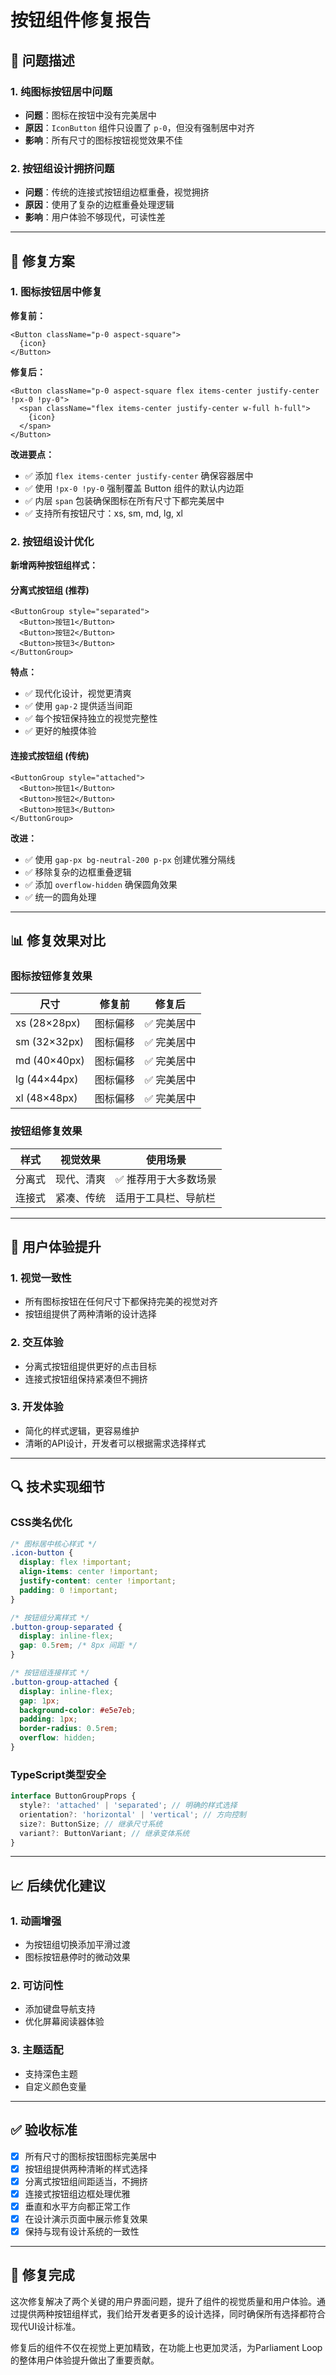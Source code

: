 # 按钮组件修复报告

## 🐛 问题描述

### 1. 纯图标按钮居中问题
- **问题**：图标在按钮中没有完美居中
- **原因**：`IconButton` 组件只设置了 `p-0`，但没有强制居中对齐
- **影响**：所有尺寸的图标按钮视觉效果不佳

### 2. 按钮组设计拥挤问题
- **问题**：传统的连接式按钮组边框重叠，视觉拥挤
- **原因**：使用了复杂的边框重叠处理逻辑
- **影响**：用户体验不够现代，可读性差

---

## 🔧 修复方案

### 1. 图标按钮居中修复

**修复前：**
```tsx
<Button className="p-0 aspect-square">
  {icon}
</Button>
```

**修复后：**
```tsx
<Button className="p-0 aspect-square flex items-center justify-center !px-0 !py-0">
  <span className="flex items-center justify-center w-full h-full">
    {icon}
  </span>
</Button>
```

**改进要点：**
- ✅ 添加 `flex items-center justify-center` 确保容器居中
- ✅ 使用 `!px-0 !py-0` 强制覆盖 Button 组件的默认内边距
- ✅ 内层 `span` 包装确保图标在所有尺寸下都完美居中
- ✅ 支持所有按钮尺寸：xs, sm, md, lg, xl

### 2. 按钮组设计优化

**新增两种按钮组样式：**

#### 分离式按钮组 (推荐)
```tsx
<ButtonGroup style="separated">
  <Button>按钮1</Button>
  <Button>按钮2</Button>
  <Button>按钮3</Button>
</ButtonGroup>
```

**特点：**
- ✅ 现代化设计，视觉更清爽
- ✅ 使用 `gap-2` 提供适当间距
- ✅ 每个按钮保持独立的视觉完整性
- ✅ 更好的触摸体验

#### 连接式按钮组 (传统)
```tsx
<ButtonGroup style="attached">
  <Button>按钮1</Button>
  <Button>按钮2</Button>
  <Button>按钮3</Button>
</ButtonGroup>
```

**改进：**
- ✅ 使用 `gap-px bg-neutral-200 p-px` 创建优雅分隔线
- ✅ 移除复杂的边框重叠逻辑
- ✅ 添加 `overflow-hidden` 确保圆角效果
- ✅ 统一的圆角处理

---

## 📊 修复效果对比

### 图标按钮修复效果

| 尺寸 | 修复前 | 修复后 |
|-----|-------|-------|
| xs (28×28px) | 图标偏移 | ✅ 完美居中 |
| sm (32×32px) | 图标偏移 | ✅ 完美居中 |
| md (40×40px) | 图标偏移 | ✅ 完美居中 |
| lg (44×44px) | 图标偏移 | ✅ 完美居中 |
| xl (48×48px) | 图标偏移 | ✅ 完美居中 |

### 按钮组修复效果

| 样式 | 视觉效果 | 使用场景 |
|-----|---------|---------|
| 分离式 | 现代、清爽 | ✅ 推荐用于大多数场景 |
| 连接式 | 紧凑、传统 | 适用于工具栏、导航栏 |

---

## 🎯 用户体验提升

### 1. **视觉一致性**
- 所有图标按钮在任何尺寸下都保持完美的视觉对齐
- 按钮组提供了两种清晰的设计选择

### 2. **交互体验**
- 分离式按钮组提供更好的点击目标
- 连接式按钮组保持紧凑但不拥挤

### 3. **开发体验**
- 简化的样式逻辑，更容易维护
- 清晰的API设计，开发者可以根据需求选择样式

---

## 🔍 技术实现细节

### CSS类名优化
```css
/* 图标居中核心样式 */
.icon-button {
  display: flex !important;
  align-items: center !important;
  justify-content: center !important;
  padding: 0 !important;
}

/* 按钮组分离样式 */
.button-group-separated {
  display: inline-flex;
  gap: 0.5rem; /* 8px 间距 */
}

/* 按钮组连接样式 */
.button-group-attached {
  display: inline-flex;
  gap: 1px;
  background-color: #e5e7eb;
  padding: 1px;
  border-radius: 0.5rem;
  overflow: hidden;
}
```

### TypeScript类型安全
```typescript
interface ButtonGroupProps {
  style?: 'attached' | 'separated'; // 明确的样式选择
  orientation?: 'horizontal' | 'vertical'; // 方向控制
  size?: ButtonSize; // 继承尺寸系统
  variant?: ButtonVariant; // 继承变体系统
}
```

---

## 📈 后续优化建议

### 1. **动画增强**
- 为按钮组切换添加平滑过渡
- 图标按钮悬停时的微动效果

### 2. **可访问性**
- 添加键盘导航支持
- 优化屏幕阅读器体验

### 3. **主题适配**
- 支持深色主题
- 自定义颜色变量

---

## ✅ 验收标准

- [x] 所有尺寸的图标按钮图标完美居中
- [x] 按钮组提供两种清晰的样式选择
- [x] 分离式按钮组间距适当，不拥挤
- [x] 连接式按钮组边框处理优雅
- [x] 垂直和水平方向都正常工作
- [x] 在设计演示页面中展示修复效果
- [x] 保持与现有设计系统的一致性

---

## 🎉 修复完成

这次修复解决了两个关键的用户界面问题，提升了组件的视觉质量和用户体验。通过提供两种按钮组样式，我们给开发者更多的设计选择，同时确保所有选择都符合现代UI设计标准。

修复后的组件不仅在视觉上更加精致，在功能上也更加灵活，为Parliament Loop的整体用户体验提升做出了重要贡献。
